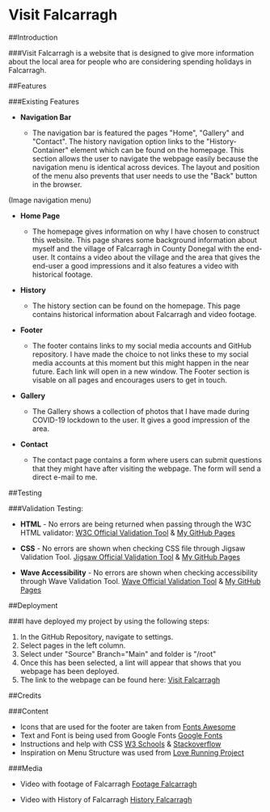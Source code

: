 # Visit Falcarragh

##Introduction

###Visit Falcarragh is a website that is designed to give more information about the local area for people who are considering spending holidays in Falcarragh.


##Features

###Existing Features

- __Navigation Bar__

	- The navigation bar is featured the pages "Home", "Gallery" and "Contact". The history navigation option links to the "History-Container" element which can be found on the homepage. This section allows the user to navigate the webpage easily because the navigation menu is identical across devices. The layout and position of the menu also prevents that user needs to use the "Back" button in the browser.

(Image navigation menu)	

- __Home Page__

	- The homepage gives information on why I have chosen to construct this website. This page shares some background information about myself and the village of Falcarragh in County Donegal with the end-user.
It contains a video about the village and the area that gives the end-user a good impressions and it also features a video with historical footage.

- __History__

	- The history section can be found on the homepage.
	This page contains historical information about Falcarragh and video footage.


- __Footer__

	- The footer contains links to my social media accounts and GitHub repository.
	I have made the choice to not links these to my social media accounts at this moment but this might happen in the near future. Each link will open in a new window.
The Footer section is visable on all pages and encourages users to get in touch.

- __Gallery__

	- The Gallery shows a collection of photos that I have made during COVID-19 lockdown to the user. It gives a good impression of the area.

- __Contact__

	- The contact page contains a form where users can submit questions that they might have after visiting the webpage. The form will send a direct e-mail to me.

##Testing

###Validation Testing:
 
- __HTML__ - No errors are being returned when passing through the W3C HTML validator: 
[W3C Official Validation Tool](https://validator.w3.org/ "W3C Validator") & [My GitHub Pages](https://github.com/Markp1312/Visit-Falcarragh/blob/main "Mark's GitHub Repo") 


- __CSS__ - No errors are shown when checking CSS file through Jigsaw Validation Tool.
[Jigsaw Official Validation Tool](https://jigsaw.w3.org/css-validator/ "CSS Validator") & [My GitHub Pages](https://github.com/Markp1312/Visit-Falcarragh/blob/main "Mark's GitHub Repo")

- __Wave Accessibility__ - No errors are shown when checking accessibility through Wave Validation Tool.
[Wave Official Validation Tool](https://wave.webaim.org/ "Accessibility Report") & [My GitHub Pages](https://github.com/Markp1312/Visit-Falcarragh/blob/main "Mark's GitHub Repo")

##Deployment

###I have deployed my project by using the following steps:

1. In the GitHub Repository, navigate to settings.
2. Select pages in the left column.
3. Select under "Source" Branch="Main" and folder is "/root" 
4. Once this has been selected, a lint will appear that shows that you webpage has been deployed.
5. The link to the webpage can be found here: [Visit Falcarragh](https://markp1312.github.io/Visit-Falcarragh/)

##Credits

###Content

- Icons that are used for the footer are taken from [Fonts Awesome](https://fontawesome.com/)
- Text and Font is being used from Google Fonts [Google Fonts](https://fonts.google.com/)
- Instructions and help with CSS [W3 Schools](https://www.w3schools.com/css/) & 
[Stackoverflow](https://stackoverflow.com/)
- Inspiration on Menu Structure was used from [Love Running Project](https://learn.codeinstitute.net/)


###Media

- Video with footage of Falcarragh [Footage Falcarragh](https://youtu.be/FBJazLj08eY)

- Video with History of Falcarragh [History Falcarragh](https://youtu.be/9n-uLTtggYg)



